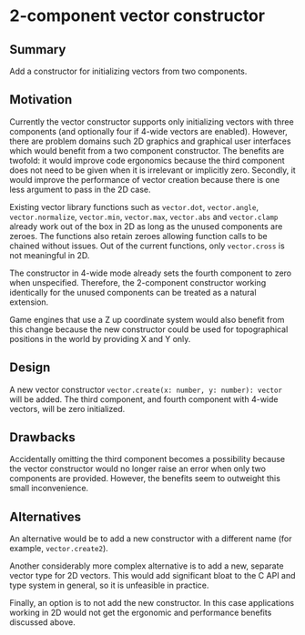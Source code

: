 # 2-component vector constructor

## Summary

Add a constructor for initializing vectors from two components.

## Motivation

Currently the vector constructor supports only initializing vectors with three components (and optionally four if 4-wide vectors are enabled). However, there are problem domains such 2D graphics and graphical user interfaces which would benefit from a two component constructor. The benefits are twofold: it would improve code ergonomics because the third component does not need to be given when it is irrelevant or implicitly zero. Secondly, it would improve the performance of vector creation because there is one less argument to pass in the 2D case.

Existing vector library functions such as `vector.dot`, `vector.angle`, `vector.normalize`, `vector.min`, `vector.max`, `vector.abs` and `vector.clamp` already work out of the box in 2D as long as the unused components are zeroes. The functions also retain zeroes allowing function calls to be chained without issues. Out of the current functions, only `vector.cross` is not meaningful in 2D.

The constructor in 4-wide mode already sets the fourth component to zero when unspecified. Therefore, the 2-component constructor working identically for the unused components can be treated as a natural extension.

Game engines that use a Z up coordinate system would also benefit from this change because the new constructor could be used for topographical positions in the world by providing X and Y only.

## Design

A new vector constructor `vector.create(x: number, y: number): vector` will be added. The third component, and fourth component with 4-wide vectors, will be zero initialized.

## Drawbacks

Accidentally omitting the third component becomes a possibility because the vector constructor would no longer raise an error when only two components are provided. However, the benefits seem to outweight this small inconvenience.

## Alternatives

An alternative would be to add a new constructor with a different name (for example, `vector.create2`).

Another considerably more complex alternative is to add a new, separate vector type for 2D vectors. This would add significant bloat to the C API and type system in general, so it is unfeasible in practice.

Finally, an option is to not add the new constructor. In this case applications working in 2D would not get the ergonomic and performance benefits discussed above.